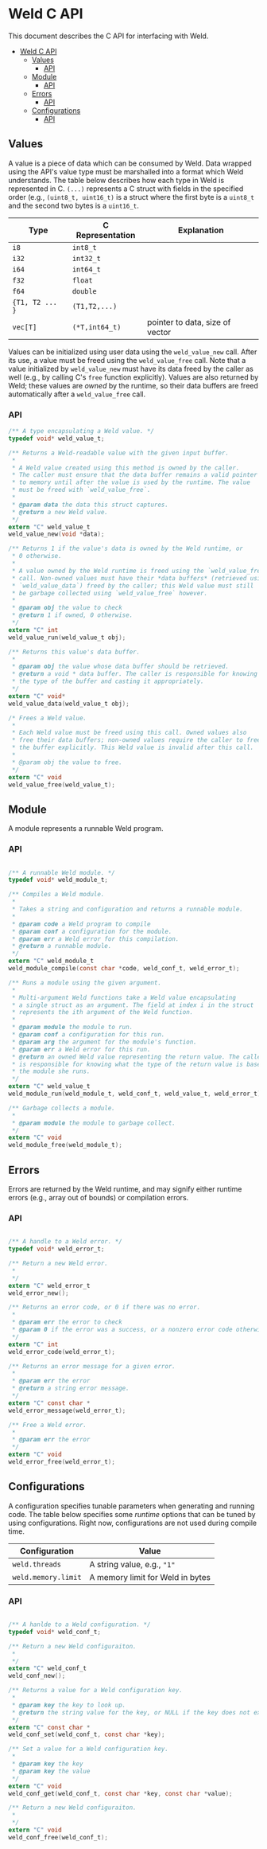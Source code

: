# Weld C API

This document describes the C API for interfacing with Weld.

- [Weld C API](#weld-c-api)
  * [Values](#values)
    + [API](#api)
  * [Module](#module)
    + [API](#api-1)
  * [Errors](#errors)
    + [API](#api-2)
  * [Configurations](#configurations)
    + [API](#api-3)

## Values

A value is a piece of data which can be consumed by Weld. Data wrapped using the API's value type must be marshalled
into a format which Weld understands. The table below describes how each type in Weld is represented in C. `(...)` represents a C struct with fields in the specified order (e.g., `(uint8_t, uint16_t)` is a struct where the first byte is a `uint8_t` and the second two bytes is a `uint16_t`.


  Type | C Representation | Explanation
  ------------- | ------------- | -------------
  `i8` | `int8_t` |
  `i32` | `int32_t` |
  `i64` | `int64_t` |
  `f32` | `float` |
  `f64` | `double` |
  `{T1, T2 ... }` | `(T1,T2,...)`|
  `vec[T]` | `(*T,int64_t)` | pointer to data, size of vector

Values can be initialized using user data using the `weld_value_new` call. After its use, a value must be freed using the `weld_value_free` call. Note that
a value initialized by `weld_value_new` must have its data freed by the caller as well (e.g., by calling C's `free` function explicitly).
Values are also returned by Weld; these values are _owned_ by the runtime, so their data buffers are freed automatically after a `weld_value_free` call.

### API

```C
/** A type encapsulating a Weld value. */
typedef void* weld_value_t;

/** Returns a Weld-readable value with the given input buffer.
 *
 * A Weld value created using this method is owned by the caller.
 * The caller must ensure that the data buffer remains a valid pointer
 * to memory until after the value is used by the runtime. The value
 * must be freed with `weld_value_free`.
 *
 * @param data the data this struct captures.
 * @return a new Weld value.
 */
extern "C" weld_value_t 
weld_value_new(void *data);

/** Returns 1 if the value's data is owned by the Weld runtime, or
 * 0 otherwise.
 *
 * A value owned by the Weld runtime is freed using the `weld_value_free`
 * call. Non-owned values must have their *data buffers* (retrieved using
 * `weld_value_data`) freed by the caller; this Weld value must still
 * be garbage collected using `weld_value_free` however.
 *
 * @param obj the value to check
 * @return 1 if owned, 0 otherwise.
 */
extern "C" int 
weld_value_run(weld_value_t obj);

/** Returns this value's data buffer.
 *
 * @param obj the value whose data buffer should be retrieved.
 * @return a void * data buffer. The caller is responsible for knowing
 * the type of the buffer and casting it appropriately.
 */
extern "C" void* 
weld_value_data(weld_value_t obj);

/* Frees a Weld value.
 *
 * Each Weld value must be freed using this call. Owned values also
 * free their data buffers; non-owned values require the caller to free
 * the buffer explicitly. This Weld value is invalid after this call.
 *
 * @param obj the value to free.
 */
extern "C" void 
weld_value_free(weld_value_t);

```


## Module

A module represents a runnable Weld program.

### API

```C

/** A runnable Weld module. */
typedef void* weld_module_t;

/** Compiles a Weld module.
 *
 * Takes a string and configuration and returns a runnable module.
 *
 * @param code a Weld program to compile
 * @param conf a configuration for the module.
 * @param err a Weld error for this compilation.
 * @return a runnable module.
 */
extern "C" weld_module_t 
weld_module_compile(const char *code, weld_conf_t, weld_error_t);

/** Runs a module using the given argument.
 *
 * Multi-argument Weld functions take a Weld value encapsulating
 * a single struct as an argument. The field at index i in the struct
 * represents the ith argument of the Weld function.
 *
 * @param module the module to run.
 * @param conf a configuration for this run.
 * @param arg the argument for the module's function.
 * @param err a Weld error for this run.
 * @return an owned Weld value representing the return value. The caller
 * is responsible for knowing what the type of the return value is based on
 * the module she runs.
 */
extern "C" weld_value_t 
weld_module_run(weld_module_t, weld_conf_t, weld_value_t, weld_error_t);

/** Garbage collects a module.
 *
 * @param module the module to garbage collect.
 */
extern "C" void 
weld_module_free(weld_module_t);

```

## Errors

Errors are returned by the Weld runtime, and may signify either runtime errors (e.g., array out of bounds)
or compilation errors.

### API

```C

/** A handle to a Weld error. */
typedef void* weld_error_t;

/** Return a new Weld error.
 *
 */
extern "C" weld_error_t
weld_error_new();

/** Returns an error code, or 0 if there was no error.
 *
 * @param err the error to check
 * @param 0 if the error was a success, or a nonzero error code otherwise.
 */
extern "C" int
weld_error_code(weld_error_t);

/** Returns an error message for a given error.
 *
 * @param err the error
 * @return a string error message.
 */
extern "C" const char *
weld_error_message(weld_error_t);

/** Free a Weld error.
 *
 * @param err the error
 */
extern "C" void 
weld_error_free(weld_error_t);

```

## Configurations

A configuration specifies tunable parameters when generating and running code. The table below
specifies some _runtime_ options that can be tuned by using configurations. Right now,
configurations are not used during compile time.

  Configuration | Value
  ------------- | -------------
  `weld.threads` | A string value, e.g., `"1"`
  `weld.memory.limit` | A memory limit for Weld in bytes


### API

```C

/** A hanlde to a Weld configuration. */
typedef void* weld_conf_t;

/** Return a new Weld configuraiton.
 *
 */
extern "C" weld_conf_t
weld_conf_new();

/** Returns a value for a Weld configuration key.
 *
 * @param key the key to look up.
 * @return the string value for the key, or NULL if the key does not exist.
 */
extern "C" const char *
weld_conf_set(weld_conf_t, const char *key);

/** Set a value for a Weld configuration key.
 *
 * @param key the key
 * @param key the value
 */
extern "C" void
weld_conf_get(weld_conf_t, const char *key, const char *value);

/** Return a new Weld configuraiton.
 *
 */
extern "C" void
weld_conf_free(weld_conf_t);

```

